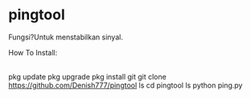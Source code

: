 # pingtool
Fungsi?Untuk menstabilkan sinyal.

How To Install:

</br>pkg update
pkg upgrade
pkg install git
git clone https://github.com/Denish777/pingtool
ls
cd pingtool
ls
python ping.py
